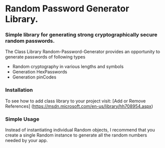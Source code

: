 # Random Password Generator Library.    
### Simple library for generating strong cryptographically secure random passwords.   
The Class Library Random-Password-Generator provides an opportunity to generate passwords of following types

* Random cryptography in various lengths and symbols 
* Generation HexPasswords
* Generation pinCodes

### Installation
To see how to add class library to your project visit: [Add or Remove References] (https://msdn.microsoft.com/en-us/library/hh708954.aspx)
### Simple Usage
Instead of instantiating individual Random objects, I recommend that you create a single Random instance to generate all the random numbers needed by your app.

